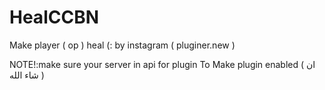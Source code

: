 # HealCCBN
Make player ( op ) heal (: by instagram ( pluginer.new ) 

NOTE!:make sure your server in api for plugin To Make plugin enabled ( ان شاء الله )
